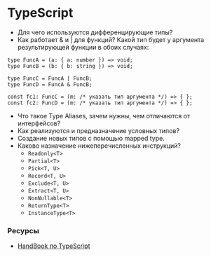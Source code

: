 # TypeScript

* Для чего используются дифференцирующие типы?
* Как работает & и | для функций? Какой тип будет у аргумента результирующей функции в обоих случаях:
```
type FuncA = (a: { a: number }) => void;
type FuncB = (b: { b: string }) => void;

type FuncC = FuncA | FuncB;
type FuncD = FuncA & FuncB;

const fc1: FuncC = (m: /* указать тип аргумента */) => { };
const fc2: FuncD = (m: /* указать тип аргумента */) => { };
```

* Что такое Type Aliases, зачем нужны, чем отличаются от интерфейсов?
* Как реализуются и предназначение условных типов?
* Создание новых типов с помощью mapped type.
* Каково назначение нижеперечисленных инструкций?
  * `Readonly<T>`
  * `Partial<T>`
  * `Pick<T, U>`
  * `Record<T, U>`
  * `Exclude<T, U>`
  * `Extract<T, U>`
  * `NonNullable<T>`
  * `ReturnType<T>`
  * `InstanceType<T>`

### Ресурсы
* [HandBook по TypeScript](https://www.typescriptlang.org/docs/handbook/advanced-types.html)